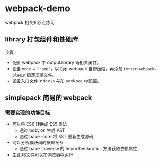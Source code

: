 # webpack-demo

webpack 相关知识点练习

## library 打包组件和基础库

步骤：

+ 配置 webpack 中 output.library 等相关属性。
+ 设置 `mode = 'none'`，以关闭 webpack 自带压缩，再添加 `terser-webpack-plugin` 指定压缩文件。
+ 设置入口文件 index.js 与在 package 中配置。

## simplepack 简易的 webpack

### 需要实现的功能目标

* 可以将 ES6 转换成 ES5 语法
  + 通过 bobylon 生成 AST
  + 通过 babel-core 将 AST 重新生成源码
* 可以分析模块间的依赖关系
  + 通过 babel-traverse 的 ImportDeclaration 方法获取依赖属性
* 生成JS文件可以在浏览器中运行

